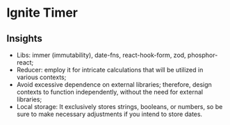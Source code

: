 # Ignite Timer

## Insights

- Libs: immer (immutability), date-fns, react-hook-form, zod, phosphor-react;
- Reducer: employ it for intricate calculations that will be utilized in various contexts;
- Avoid excessive dependence on external libraries; therefore, design contexts to function independently, without the need for external libraries;
- Local storage: It exclusively stores strings, booleans, or numbers, so be sure to make necessary adjustments if you intend to store dates.